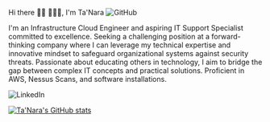 Hi there 👋🏾 👩🏾‍💻, I'm Ta'Nara
![GitHub](https://github.com/taylortn/taylortn/assets/161537665/55874b4b-9910-448e-a8cd-74ec9c9eb2ed)

I'm an Infrastructure Cloud Engineer and aspiring IT Support Specialist committed to excellence. Seeking a challenging position at a forward-thinking company where I can leverage my technical expertise and innovative mindset to safeguard organizational systems against security threats. Passionate about educating others in technology, I aim to bridge the gap between complex IT concepts and practical solutions. Proficient in AWS, Nessus Scans, and software installations.

![LinkedIn](https://img.shields.io/badge/linkedin-%230077B5.svg?style=for-the-badge&logo=linkedin&logoColor=white) <a href="https://www.linkedin.com/in/taylortanara">

![Ta'Nara's GitHub stats](https://github-readme-stats-ebon-chi.vercel.app/api?username=taylortn&show_icons=true&theme=radical)
<!--
**taylortn/taylortn** is a ✨ _special_ ✨ repository because its `README.md` (this file) appears on your GitHub profile.

Here are some ideas to get you started:

- 🔭 I’m currently working on ...
- 🌱 I’m currently learning ...
- 👯 I’m looking to collaborate on ...
- 🤔 I’m looking for help with ...
- 💬 Ask me about ...
- 📫 How to reach me: ...
- 😄 Pronouns: ...
- ⚡ Fun fact: ...
-->
